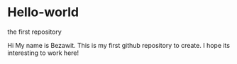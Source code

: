 # Hello-world
the first repository

Hi 
My name is Bezawit. This is my first github repository to create.
I hope its interesting to work here!

